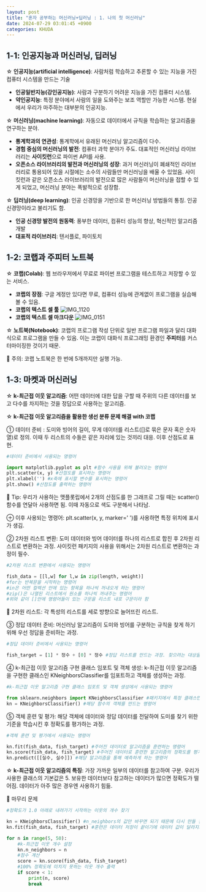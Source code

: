```yaml
---
layout: post
title: "혼자 공부하는 머신러닝+딥러닝 : 1. 나의 첫 머신러닝"
date: 2024-07-29 03:01:45 +0900
categories: KHUDA
---
```

## <span style= 'background-color: #f1f8ff'>1-1: 인공지능과 머신러닝, 딥러닝
☆ **인공지능(artificial intelligence)**: 사람처럼 학습하고 추론할 수 있는 지능을 가진 컴퓨터 시스템을 만드는 기술
- **인공일반지능(강인공지능)**: 사람과 구분하기 어려운 지능을 가진 컴퓨터 시스템.
- **약인공지능**: 특정 분야에서 사람의 일을 도와주는 보조 역할만 가능한 시스템. 현실에서 우리가 마주하는 대부분의 인공지능.

☆ **머신러닝(machine learning)**: 자동으로 데이터에서 규칙을 학습하는 알고리즘을 연구하는 분야.
- **통계학과의 연관성**: 통계학에서 유래된 머신러닝 알고리즘이 다수.
- **경험 중심의 머신러닝의 발전**: 컴퓨터 과학 분야가 주도. 대표적인 머신러닝 라이브러리는 **사이킷런**으로 파이썬 API를 사용.
- **오픈소스 라이브러리의 발전과 머신러닝의 성장**: 과거 머신러닝이 폐쇄적인 라이브러리로 통용되어 있을 시절에는 소수의 사람들만 머신러닝을 배울 수 있었음. 사이킷런과 같은 오픈소스 라이브러리의 발전으로 많은 사람들이 머신러닝을 접할 수 있게 되었고, 머신러닝 분야는 폭발적으로 성장함.

☆ **딥러닝(deep learning)**: 인공 신경망을 기반으로 한 머신러닝 방법들의 통칭. 인공 신경망이라고 불리기도 함.
- **인공 신경망 발전의 원동력**: 풍부한 데이터, 컴퓨터 성능의 향상, 혁신적인 알고리즘 개발
- **대표적 라이브러리**: 텐서플로, 파이토치

## <span style= 'background-color: #f1f8ff'>1-2: 코랩과 주피터 노트북
☆ **코랩(Colab)**: 웹 브라우저에서 무료로 파이썬 프로그램을 테스트하고 저장할 수 있는 서비스.
- **코랩의 장점**: 구글 계정만 있다면 무료, 컴퓨터 성능에 관계엾이 프로그램을 실습해 볼 수 있음.
- **코랩의 텍스트 셀 툴**
![IMG_1120](https://github.com/user-attachments/assets/d77a2c81-0f0a-4749-b60d-9cd854a58767)
- **코랩의 텍스트 셀 마크다운**
![IMG_0151](https://github.com/user-attachments/assets/42846dd4-c856-489c-af24-60f00fc767cc)



☆ **노트북(Notebook)**: 코랩의 프로그램 작성 단위로 일반 프로그램 파일과 달리 대화식으로 프로그램을 만들 수 있음. 이는 코랩이 대화식 프로그래밍 환경인 **주피터**를 커스터마이징한 것이기 때문.

🚨 주의: 코랩 노트북은 한 번에 5개까지만 실행 가능.

## <span style= 'background-color: #f1f8ff'>1-3: 마켓과 머신러닝
☆ **k-최근접 이웃 알고리즘**: 어떤 데이터에 대한 답을 구할 때 주위의 다른 데이터를 보고 다수를 차지하는 것을 정답으로 사용하는 알고리즘.

☆ **k-최근접 이웃 알고리즘을 활용한 생선 분류 문제 해결 with 코랩**

➀ 데이터 준비 : 도미와 빙어의 길이, 무게 데이터를 리스트([]로 묶은 문자 혹은 숫자열)로 정의. 이때 두 리스트의 수들은 같은 자리에 있는 것끼리 대응. 이후 산점도로 표현.
```python
#데이터 준비에서 사용되는 명령어

import matplotlib.pyplot as plt #함수 사용을 위해 불러오는 명령어
plt.scatter(x, y) #산점도를 표시하는 명령어
plt.xlabel('') #x축에 표시할 변수를 표시하는 명령어
plt.show() #산점도를 출력하는 명령어
```
📌 Tip: 우리가 사용하는 맷플롯립에서 2개의 산점도를 한 그래프로 그릴 때는 scatter() 함수를 연달아 사용하면 됨. 이때 자동으로 색도 구분해서 나타남.

⊕ 이후 사용되는 명령어: plt.scatter(x, y, marker=' ')를 사용하면 특정 위치에 표시가 생김.

➁ 2차원 리스트 변환: 도미 데이터와 빙어 데이터를 하나의 리스트로 합친 후 2차원 리스트로 변환하는 과정. 사이킷런 패키지의 사용을 위해서는 2차원 리스트로 변환하는 과정이 필수.
```python
#2차원 리스트 변환에서 사용되는 명령어

fish_data = [[l,w] for l,w in zip(length, weight)]
#for는 반복문을 시작하는 명령어
#in은 어떤 컬렉션 안에 있는 항목을 하나씩 꺼내오게 하는 명령어
#zip()은 나열된 리스트에서 원소를 하나씩 꺼내주는 명령어
#위와 같이 []안에 명령어들이 있는 구문을 리스트 내포 구문이라 함
```
📌 2차원 리스트: 각 특성의 리스트를 세로 방향으로 늘어뜨린 리스트.

➂ 정답 데이터 준비: 머신러닝 알고리즘이 도미와 빙어를 구분하는 규칙을 찾게 하기 위해 우선 정답을 준비하는 과정.
```python
#정답 데이터 준비에서 사용되는 명령어

fish_target = [1] * 정수 + [0] * 정수 #정답 리스트를 만드는 과정. 찾으려는 대상을 1로 놓고 그 외의 것을 0으로 놓음
```
➃ k-최근접 이웃 알고리즘 구현 클래스 임포트 및 객체 생성: k-최근접 이웃 알고리즘을 구현한 클래스인 KNeighborsClassifier를 임포트하고 객체를 생성하는 과정.
```python
#k-최근접 이웃 알고리즘 구현 클래스 임포트 및 객체 생성에서 사용되는 명령어

from sklearn.neighbors import KNeighborsClassifier #패키지에서 특정 클래스만 임포트하는 명령어
kn = KNeighborsClassifier() #해당 함수의 객체를 만드는 명령어 
```
➄ 객체 훈련 및 평가: 해당 객체에 데이터와 정답 데이터를 전달하여 도미를 찾기 위한 기준을 학습시킨 후 정확도를 평가하는 과정.
```python
#객체 훈련 및 평가에서 사용되는 명령어

kn.fit(fish_data, fish_target) #주어진 데이터로 알고리즘을 훈련하는 명령어
kn.score(fish_data, fish_target) #주어진 데이터로 훈련한 알고리즘의 정확도를 평가하는 명령어. 0과 1사이의 값을 반환하며 1이 가장 정확함을 의미
kn.predict([[실수, 실수]]) #해당 알고리즘을 통해 예측하게 하는 명령어
```
☆ **k-최근접 이웃 알고리즘의 특징**: 가장 가까운 일부의 데이터를 참고하여 구분. 우리가 사용한 클래스의 기본값은 5. 보유한 데이터보다 참고하는 데이터가 많으면 정확도가 떨어짐. 데이터가 아주 많은 경우엔 사용하기 힘듦.

📌 마무리 문제
```python
#정확도가 1.0 아래로 내려가기 시작하는 이웃의 개수 찾기

kn = KNeighborsClassifier() #n_neighbors의 값만 바꾸면 되기 때문에 다시 만들 필요 없음 
kn.fit(fish_data, fish_target) #훈련은 데이터 저장이 끝이기에 데이터 값이 달라지지 않는 이상 매번 훈련시킬 필요 없음

for n in range(5, 50):
    #k-최근접 이웃 개수 설정
    kn.n_neighbors = n
    #점수 계산
    score = kn.score(fish_data, fish_target)
    #100% 정확도에 미치지 못하는 이웃 개수 출력
    if score < 1:
        print(n, score)
        break
```